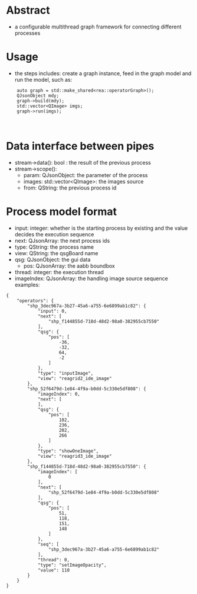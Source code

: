 # Abstract
* a configurable multithread graph framework for connecting different processes  

# Usage
* the steps includes: create a graph instance, feed in the graph model and run the model, such as:  
```
    auto graph = std::make_shared<rea::operatorGraph>();
    QJsonObject mdy;
    graph->build(mdy);
    std::vector<QImage> imgs;
    graph->run(imgs);
```
</br>

# Data interface between pipes  
* stream->data(): bool : the result of the previous process  
* stream->scope():  
    - param: QJsonObject: the parameter of the process  
    - images: std::vector<QImage\>: the images source  
    - from: QString: the previous process id  

# Process model format  
* input: integer: whether is the starting process by existing and the value decides the execution sequence  
* next: QJsonArray: the next process ids  
* type: QString: the process name  
* view: QString: the qsgBoard name  
* qsg: QJsonObject: the gui data  
    - pos: QJsonArray: the aabb boundbox  
* thread: integer: the execution thread  
* imageIndex: QJsonArray: the handling image source sequence  
examples:  
```
{
    "operators": {
        "shp_3dec967a-3b27-45a6-a755-6e6899ab1c82": {
            "input": 0,
            "next": [
                "shp_f144855d-718d-48d2-98a0-382955cb7550"
            ],
            "qsg": {
                "pos": [
                    -36,
                    -32,
                    64,
                    -2
                ]
            },
            "type": "inputImage",
            "view": "reagrid2_ide_image"
        },
        "shp_52f6479d-1e84-4f9a-b0dd-5c330e5df808": {
            "imageIndex": 0,
            "next": [
            ],
            "qsg": {
                "pos": [
                    102,
                    236,
                    202,
                    266
                ]
            },
            "type": "showOneImage",
            "view": "reagrid3_ide_image"
        },
        "shp_f144855d-718d-48d2-98a0-382955cb7550": {
            "imageIndex": [
                0
            ],
            "next": [
                "shp_52f6479d-1e84-4f9a-b0dd-5c330e5df808"
            ],
            "qsg": {
                "pos": [
                    51,
                    118,
                    151,
                    148
                ]
            },
            "seq": [
                "shp_3dec967a-3b27-45a6-a755-6e6899ab1c82"
            ],
            "thread": 0,
            "type": "setImageOpacity",
            "value": 110
        }
    }
}
```
</br>